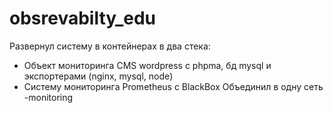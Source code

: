 # obsrevabilty_edu
Развернул систему в контейнерах в два стека:
- Объект мониторинга CMS wordpress с phpma, бд mysql и экспортерами (nginx, mysql, node)
- Систему мониторинга Prometheus с BlackBox
Объединил в одну сеть -monitoring
